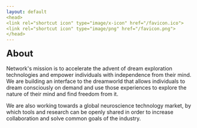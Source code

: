 ```yaml
---
layout: default
<head>
<link rel="shortcut icon" type="image/x-icon" href="/favicon.ico">
<link rel="shortcut icon" type="image/png" href="/favicon.png">
</head>
---
```


<b><font size="5">About</font></b>
<br>
<br>
Network's mission is to accelerate the advent of dream exploration technologies and empower individuals with independence from their mind. We are building an interface to the dreamworld that allows individuals to dream consciously on demand and use those experiences to explore the nature of their mind and find freedom from it. 

We are also working towards a global neuroscience technology market, by which tools and research can be openly shared in order to increase collaboration and solve common goals of the industry. 
